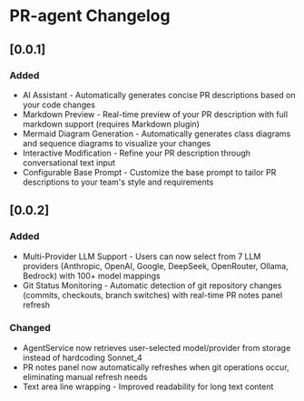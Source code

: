 <!-- Keep a Changelog guide -> https://keepachangelog.com -->

# PR-agent Changelog

## [0.0.1]
### Added
- AI Assistant - Automatically generates concise PR descriptions based on your code changes
- Markdown Preview - Real-time preview of your PR description with full markdown support (requires Markdown plugin)
- Mermaid Diagram Generation - Automatically generates class diagrams and sequence diagrams to visualize your changes
- Interactive Modification - Refine your PR description through conversational text input
- Configurable Base Prompt - Customize the base prompt to tailor PR descriptions to your team's style and requirements

## [0.0.2]
### Added
- Multi-Provider LLM Support - Users can now select from 7 LLM providers (Anthropic, OpenAI, Google, DeepSeek, OpenRouter, Ollama, Bedrock) with 100+ model mappings
- Git Status Monitoring - Automatic detection of git repository changes (commits, checkouts, branch switches) with real-time PR notes panel refresh

### Changed
- AgentService now retrieves user-selected model/provider from storage instead of hardcoding Sonnet_4
- PR notes panel now automatically refreshes when git operations occur, eliminating manual refresh needs
- Text area line wrapping - Improved readability for long text content
